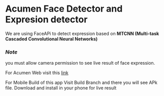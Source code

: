 # Acumen Face Detector and Expresion detector

We are using FaceAPi to detect expression based on  **MTCNN (Multi-task Cascaded Convolutional Neural Networks)**

### ***Note***

you must allow camera permission to see live result of face expression.

For Acumen Web visit this [link](https://shahidbangash.github.io/AcumenFYP/)

For Mobile Build of this app Visit Build Branch and there you will see APk file. Download and install in your phone for live result